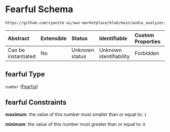 # Fearful Schema

```txt
https://github.com/cyanite-ai/aws-marketplace/blob/main/audio_analyzer/schemes/marketplace_v1/schema/TaggingV8.schema.json#/$defs/MoodAdvancedScoresV1/properties/fearful
```



| Abstract            | Extensible | Status         | Identifiable            | Custom Properties | Additional Properties | Access Restrictions | Defined In                                                                     |
| :------------------ | :--------- | :------------- | :---------------------- | :---------------- | :-------------------- | :------------------ | :----------------------------------------------------------------------------- |
| Can be instantiated | No         | Unknown status | Unknown identifiability | Forbidden         | Allowed               | none                | [TaggingV8.schema.json\*](../out/TaggingV8.schema.json "open original schema") |

## fearful Type

`number` ([Fearful](taggingv8-defs-moodadvancedscoresv1-properties-fearful.md))

## fearful Constraints

**maximum**: the value of this number must smaller than or equal to: `1`

**minimum**: the value of this number must greater than or equal to: `0`
